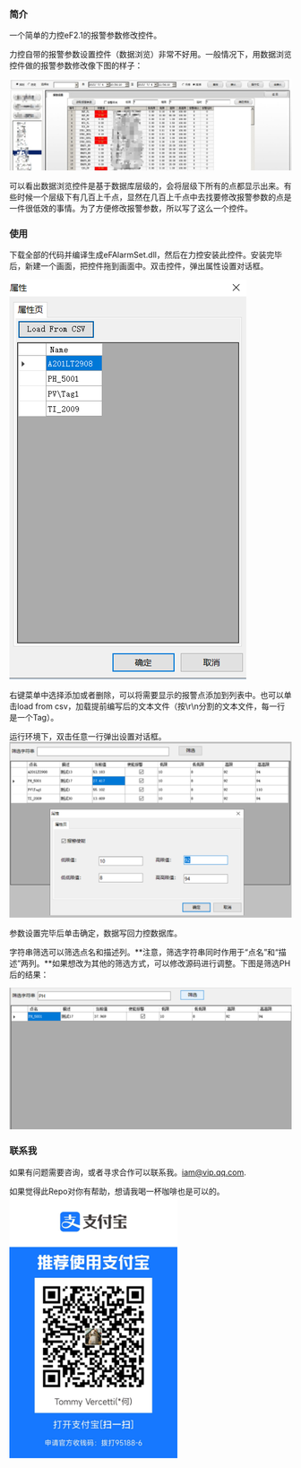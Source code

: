 ### 简介
一个简单的力控eF2.1的报警参数修改控件。

力控自带的报警参数设置控件（数据浏览）非常不好用。一般情况下，用数据浏览控件做的报警参数修改像下图的样子：

<img src=".\img\数据浏览.png" />

可以看出数据浏览控件是基于数据库层级的，会将层级下所有的点都显示出来。有些时候一个层级下有几百上千点，显然在几百上千点中去找要修改报警参数的点是一件很低效的事情。为了方便修改报警参数，所以写了这么一个控件。

### 使用

下载全部的代码并编译生成eFAlarmSet.dll，然后在力控安装此控件。安装完毕后，新建一个画面，把控件拖到画面中。双击控件，弹出属性设置对话框。

<img src=".\img\属性.png" />

右键菜单中选择添加或者删除，可以将需要显示的报警点添加到列表中。也可以单击load from csv，加载提前编写后的文本文件（按\r\n分割的文本文件，每一行是一个Tag）。

运行环境下，双击任意一行弹出设置对话框。
<img src=".\img\run.png" />

参数设置完毕后单击确定，数据写回力控数据库。

字符串筛选可以筛选点名和描述列。**注意，筛选字符串同时作用于“点名”和“描述”两列。**如果想改为其他的筛选方式，可以修改源码进行调整。下图是筛选PH后的结果：

<img src=".\img\filt.png" />

### 联系我

如果有问题需要咨询，或者寻求合作可以联系我。iam@vip.qq.com.

如果觉得此Repo对你有帮助，想请我喝一杯咖啡也是可以的。
<img src=".\img\alipay.jpg" width="300px" />
